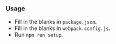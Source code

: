 ### Usage

* Fill in the blanks in `package.json`.
* Fill in the blanks in `webpack.config.js`.
* Run `npm run setup`.

